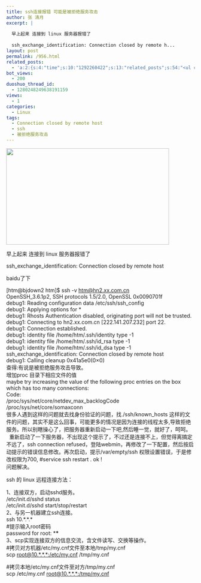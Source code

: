 ```yaml
---
title: ssh连接报错 可能是被拒绝服务攻击
author: 张 清月
excerpt: |
  
  早上起来 连接到 linux 服务器报错了
  
  ssh_exchange_identification: Connection closed by remote h...
layout: post
permalink: /956.html
related_posts:
  - 'a:2:{s:4:"time";s:10:"1292260422";s:13:"related_posts";s:54:"<ul class="related_post"><li>No Related Post</li></ul>";}'
bot_views:
  - 200
duoshuo_thread_id:
  - 1280248249638191159
views:
  - 1
categories:
  - Linux
tags:
  - Connection closed by remote host
  - ssh
  - 被拒绝服务攻击
---
```

[<img class="aligncenter size-full wp-image-957" title="123xx" src="http://www.80aj.com/wp-content/uploads/2010/03/123xx.jpg" alt="" width="435" height="257" />][1]

早上起来 连接到 linux 服务器报错了

ssh\_exchange\_identification: Connection closed by remote host

baidu了下

[htm@bjdown2 htm]$ ssh -v htm@hn2.xx.com.cn  
OpenSSH_3.6.1p2, SSH protocols 1.5/2.0, OpenSSL 0x0090701f  
debug1: Reading configuration data /etc/ssh/ssh_config  
debug1: Applying options for *  
debug1: Rhosts Authentication disabled, originating port will not be trusted.  
debug1: Connecting to hn2.xx.com.cn [222.141.207.232] port 22.  
debug1: Connection established.  
debug1: identity file /home/htm/.ssh/identity type -1  
debug1: identity file /home/htm/.ssh/id_rsa type -1  
debug1: identity file /home/htm/.ssh/id_dsa type -1  
ssh\_exchange\_identification: Connection closed by remote host  
debug1: Calling cleanup 0x41a5e0(0&#215;0)  
查得:有说是被拒绝服务攻击导致。  
增加proc 目录下相应文件的值  
maybe try increasing the value of the following proc entries on the box which has too many connections:  
Code:  
/proc/sys/net/core/netdev\_max\_backlogCode  
/proc/sys/net/core/somaxconn  
很多人遇到这样的问题就去找身份验证的问题，找./ssh/known_hosts 这样的文件的问题，其实不是这么回事，可能更多的情况是因为连接的线程太多,导致拒绝服务。所以别瞎操心了，把服务器重新启动一下吧,然后睡一觉，就好了，呵呵。  
  重新启动了一下服务器，不出现这个提示了，不过还是连接不上，但觉得离搞定不远了，ssh connection refused，登陆webmin，再修改了一下配置，然后按启动提示的错误信息修改。再次启动，提示/var/empty/ssh 权限设置错误，于是修改权限为700, #service ssh restart . ok !  
问题解决。

ssh 的 linux 远程连接方法：

1、连接双方，启动sshd服务。  
/etc/init.d/sshd status  
/etc/init.d/sshd start/stop/restart  
2、与另一机器建立ssh连接。  
ssh 10.\*.\*.*  
#提示输入root密码  
password for root: \***\***  
3、scp实现连接双方的信息交流，含文件读写、交换等操作。  
#拷贝对方机器/etc/my.cnf文件至本地/tmp/my.cnf  
scp [root@10.\*.\*.*:/etc/my.cnf][2] /tmp/my.cnf

#拷贝本地/etc/my.cnf文件至对方/tmp/my.cnf  
scp /etc/my.cnf [root@10.\*.\*.*:/tmp/my.cnf][3]

 [1]: http://www.80aj.com/wp-content/uploads/2010/03/123xx.jpg
 [2]: mailto:root@10.*.*.*:/etc/my.cnf
 [3]: mailto:root@10.*.*.*:/tmp/my.cnf